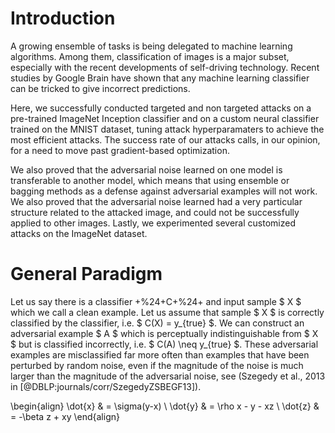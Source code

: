# Introduction
A growing ensemble of tasks is being delegated to machine learning
algorithms. Among them, classification of images is a major subset,
especially with the recent developments of self-driving technology.
Recent studies by Google Brain have shown that any
machine learning classifier can be tricked to give incorrect
predictions.

Here, we successfully conducted targeted and non
targeted attacks on a pre-trained ImageNet Inception classifier and on a
custom neural classifier trained on the MNIST dataset, tuning attack
hyperparamaters to achieve the most efficient attacks. The success rate
of our attacks calls, in our opinion, for a need to move past
gradient-based optimization.

We also proved that the adversarial noise
learned on one model is transferable to another model, which means that
using ensemble or bagging methods as a defense against adversarial
examples will not work. We also proved that the adversarial noise
learned had a very particular structure related to the attacked image,
and could not be successfully applied to other images. Lastly, we
experimented several customized attacks on the ImageNet dataset.

# General Paradigm

Let us say there is a classifier +%24+C+%24+ and input sample $ X $ which we
call a clean example. Let us assume that sample $ X $ is correctly
classified by the classifier, i.e. $ C(X) = y_{true} $. We can construct
an adversarial example $ A $ which is perceptually indistinguishable
from $ X $ but is classified incorrectly, i.e. $ C(A) \neq y_{true} $.
These adversarial examples are misclassified far more often than
examples that have been perturbed by random noise, even if the magnitude
of the noise is much larger than the magnitude of the adversarial noise,
see (Szegedy et al., 2013 in [@DBLP:journals/corr/SzegedyZSBEGF13]).

\begin{align}
\dot{x} & = \sigma(y-x) \\
\dot{y} & = \rho x - y - xz \\
\dot{z} & = -\beta z + xy
\end{align}